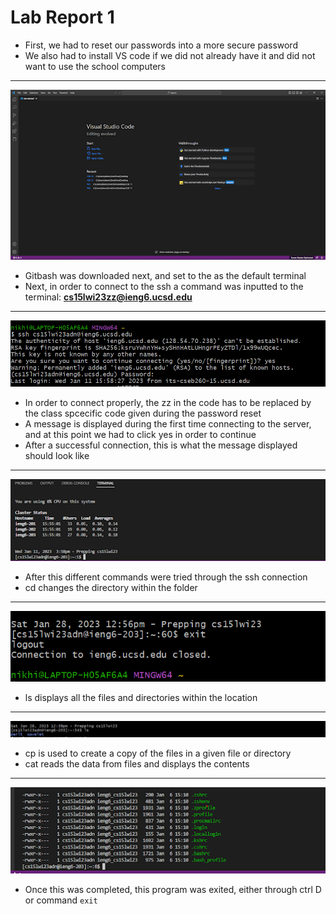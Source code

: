 # Lab Report 1

* First, we had to reset our passwords into a more secure password
* We also had to install VS code if we did not already have it and did not want to use the school computers

---
![Image](unnamed.png)

* Gitbash was downloaded next, and set to the as the default terminal
* Next, in order to connect to the ssh a command was inputted to the terminal: **cs15lwi23zz@ieng6.ucsd.edu**

---
![Image](unnamed3.png)
* In order to connect properly, the zz in the code has to be replaced by the class spcecific code given during the password reset
* A message is displayed during the first time connecting to the server, and at this point we had to click yes in order to continue
* After a successful connection, this is what the message displayed should look like

---

![Image](unnamed1.png)

* After this different commands were tried through the ssh connection
* cd changes the directory within the folder

---
![Image](unnamed5.png)
* ls displays all the files and directories within the location

---
![Image](unnamed4.png)

* cp is used to create a copy of the files in a given file or directory
* cat reads the data from files and displays the contents 
---
![Image](unnamed2.png)

* Once this was completed, this program was exited, either through ctrl D or command `exit`
